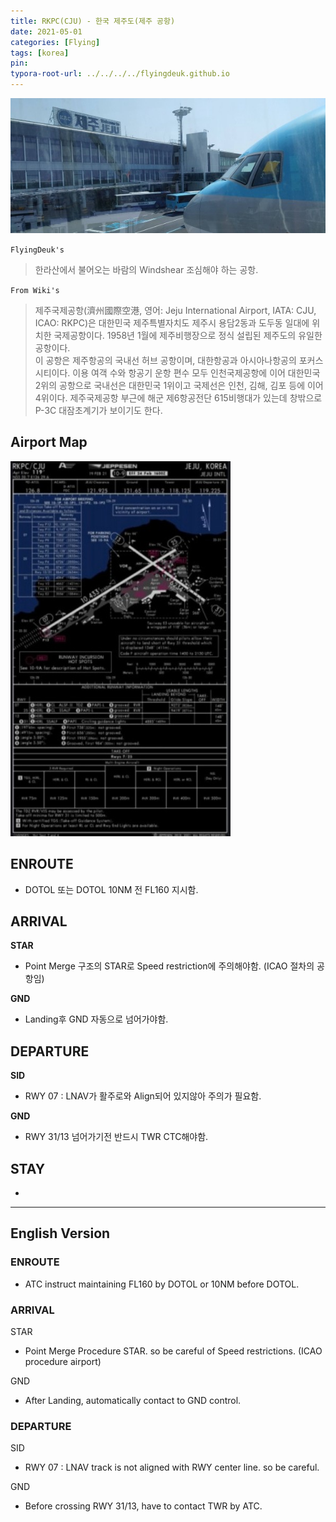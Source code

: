 ```yaml
---
title: RKPC(CJU) - 한국 제주도(제주 공항)
date: 2021-05-01
categories: [Flying]
tags: [korea]
pin:
typora-root-url: ../../../../flyingdeuk.github.io
---
```


![cju](/img/flying/airport/cju.jpg)


`FlyingDeuk's`
>한라산에서 불어오는 바람의 Windshear 조심해야 하는 공항. <br>


`From Wiki's`
>제주국제공항(濟州國際空港, 영어: Jeju International Airport, IATA: CJU, ICAO: RKPC)은 대한민국 제주특별자치도 제주시 용담2동과 도두동 일대에 위치한 국제공항이다. 1958년 1월에 제주비행장으로 정식 설립된 제주도의 유일한 공항이다. <br>
이 공항은 제주항공의 국내선 허브 공항이며, 대한항공과 아시아나항공의 포커스 시티이다. 이용 여객 수와 항공기 운항 편수 모두 인천국제공항에 이어 대한민국 2위의 공항으로 국내선은 대한민국 1위이고 국제선은 인천, 김해, 김포 등에 이어 4위이다. 제주국제공항 부근에 해군 제6항공전단 615비행대가 있는데 창밖으로 P-3C 대잠초계기가 보이기도 한다.

## Airport Map
![cju](/img/flying/airport/cju_ap.jpg)


## ENROUTE
- DOTOL 또는 DOTOL 10NM 전 FL160 지시함.

## ARRIVAL
**STAR**
- Point Merge 구조의 STAR로 Speed restriction에 주의해야함. (ICAO 절차의 공항임)

**GND**
- Landing후 GND 자동으로 넘어가야함.

## DEPARTURE
**SID**
- RWY 07 : LNAV가 활주로와 Align되어 있지않아 주의가 필요함.

**GND**
- RWY 31/13 넘어가기전 반드시 TWR CTC해야함.


## STAY
-

-------------

## English Version


### ENROUTE
- ATC instruct maintaining FL160 by DOTOL or 10NM before DOTOL.

### ARRIVAL
STAR
- Point Merge Procedure STAR. so be careful of Speed restrictions. (ICAO procedure airport)

GND
- After Landing, automatically contact to GND control.

### DEPARTURE
SID
- RWY 07 : LNAV track is not aligned with RWY center line. so be careful.

GND
- Before crossing RWY 31/13, have to contact TWR by ATC.
